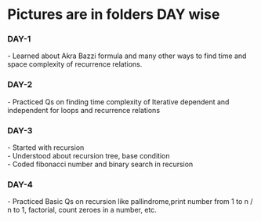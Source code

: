 <h1>Pictures are in folders DAY wise</h1>

<h3>DAY-1</h3>
- Learned about Akra Bazzi formula and many other ways to find time and space complexity of recurrence relations.

<h3>DAY-2</h3>
- Practiced Qs on finding time complexity of Iterative dependent and independent for loops and recurrence relations

<h3>DAY-3</h3>
- Started with recursion<br>
- Understood about recursion tree, base condition<br>
- Coded fibonacci number and binary search in recursion

<h3>DAY-4</h3>
- Practiced Basic Qs on recursion like pallindrome,print number from 1 to n / n to 1, factorial, count zeroes in a number, etc.